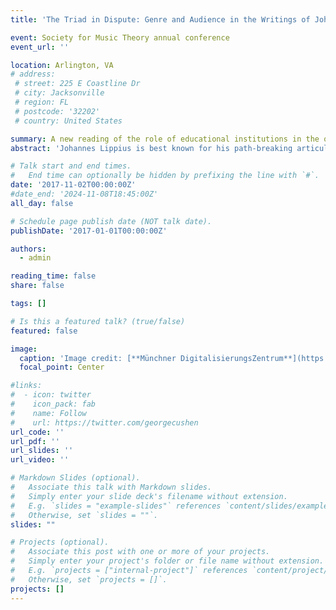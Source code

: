 ```yaml
---
title: 'The Triad in Dispute: Genre and Audience in the Writings of Johannes Lippius'

event: Society for Music Theory annual conference
event_url: ''

location: Arlington, VA
# address:
 # street: 225 E Coastline Dr
 # city: Jacksonville
 # region: FL
 # postcode: '32202'
 # country: United States

summary: A new reading of the role of educational institutions in the origins of the theory of the triad.
abstract: 'Johannes Lippius is best known for his path-breaking articulation of the concept of the triad. The reception of this innovation chiefly relies upon his treatise _Synopsis novae musicae_, despite the fact that Lippius had already published many of this book’s notable points in earlier texts, which he called “disputations on music.” Yet the genre-specific peculiarities of the _disputatio_ have been overlooked. By situating his writings within the university system of the day and the formalized genres in which he wrote, this paper reveals an important instance of how music theory has been shaped by the demands of audience and genre.'

# Talk start and end times.
#   End time can optionally be hidden by prefixing the line with `#`.
date: '2017-11-02T00:00:00Z'
#date_end: '2024-11-08T18:45:00Z'
all_day: false

# Schedule page publish date (NOT talk date).
publishDate: '2017-01-01T00:00:00Z'

authors:
  - admin

reading_time: false
share: false

tags: []

# Is this a featured talk? (true/false)
featured: false

image:
  caption: 'Image credit: [**Münchner DigitalisierungsZentrum**](https://www.digitale-sammlungen.de/en/view/bsb00089436?page=,1)'
  focal_point: Center

#links:
#  - icon: twitter
#    icon_pack: fab
#    name: Follow
#    url: https://twitter.com/georgecushen
url_code: ''
url_pdf: ''
url_slides: ''
url_video: ''

# Markdown Slides (optional).
#   Associate this talk with Markdown slides.
#   Simply enter your slide deck's filename without extension.
#   E.g. `slides = "example-slides"` references `content/slides/example-slides.md`.
#   Otherwise, set `slides = ""`.
slides: ""

# Projects (optional).
#   Associate this post with one or more of your projects.
#   Simply enter your project's folder or file name without extension.
#   E.g. `projects = ["internal-project"]` references `content/project/deep-learning/index.md`.
#   Otherwise, set `projects = []`.
projects: []
---
```

